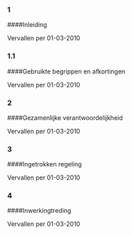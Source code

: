 <meta http-equiv='Content-Type' content='text/html; charset=utf-8' />

### 1  

####Inleiding

Vervallen per 01-03-2010 

### 1.1  

####Gebruikte begrippen en afkortingen

Vervallen per 01-03-2010 

### 2  

####Gezamenlijke verantwoordelijkheid

Vervallen per 01-03-2010 

### 3  

####Ingetrokken regeling

Vervallen per 01-03-2010 

### 4  

####Inwerkingtreding

Vervallen per 01-03-2010 

